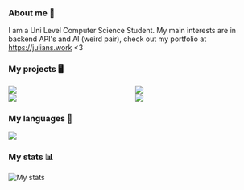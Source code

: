 ### About me 👋
I am a Uni Level Computer Science Student. My main interests are in backend API's and AI (weird pair), check out my portfolio at https://julians.work <3

### My projects 🖥️
<style>
  .grid-container {
    display: grid;
    grid-template-columns: auto auto;
  }
</style>
<div class="grid-container">
  <div class="grid-item">
    <a href="https://github.com/NexInfinite/whython"><img src="https://github-readme-stats.vercel.app/api/pin/?username=NexInfinite&repo=whython&show_owner=true&theme=radical&hide_border=true"></a>
  </div>
    
  <div class="grid-item">
    <a href="https://github.com/NexInfinite/discordBotHelp"><img src="https://github-readme-stats.vercel.app/api/pin/?username=NexInfinite&repo=DiscordBotHelp&show_owner=true&theme=radical&hide_border=true"></a>
  </div>
    
  <div class="grid-item">
    <a href="https://github.com/NexInfinite/videotoascii"><img src="https://github-readme-stats.vercel.app/api/pin/?username=NexInfinite&repo=videotoascii&show_owner=true&theme=radical&hide_border=true"></a>
  </div>
    
  <div class="grid-item">
    <a href="https://github.com/NexInfinite/hivenpy"><img src="https://github-readme-stats.vercel.app/api/pin/?username=NexInfinite&repo=hivenpy&show_owner=true&theme=radical&hide_border=true"></a>
  </div>
</div>


### My languages 👀
<img src="https://github-readme-stats.vercel.app/api/top-langs/?username=nexinfinite&show_icons=true&hide_border=false&theme=radical&hide_border=true">

### My stats 📊
<img src="https://github-readme-stats.vercel.app/api?username=NexInfinite&show_icons=true&hide_border=false&theme=radical&hide_border=true" alt="My stats">


